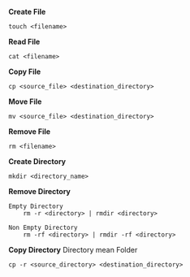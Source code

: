 **Create File**
```
touch <filename>
```

**Read File**
```
cat <filename>
```

**Copy File**
```
cp <source_file> <destination_directory>
```



**Move File**
```
mv <source_file> <destination_directory>
```

**Remove File**
```
rm <filename>
```



**Create Directory**
```
mkdir <directory_name>
```

**Remove Directory** <br>

```
Empty Directory
    rm -r <directory> | rmdir <directory>

Non Empty Directory
    rm -rf <directory> | rmdir -rf <directory>
```


**Copy Directory** Directory mean Folder
```
cp -r <source_directory> <destination_directory>
```

